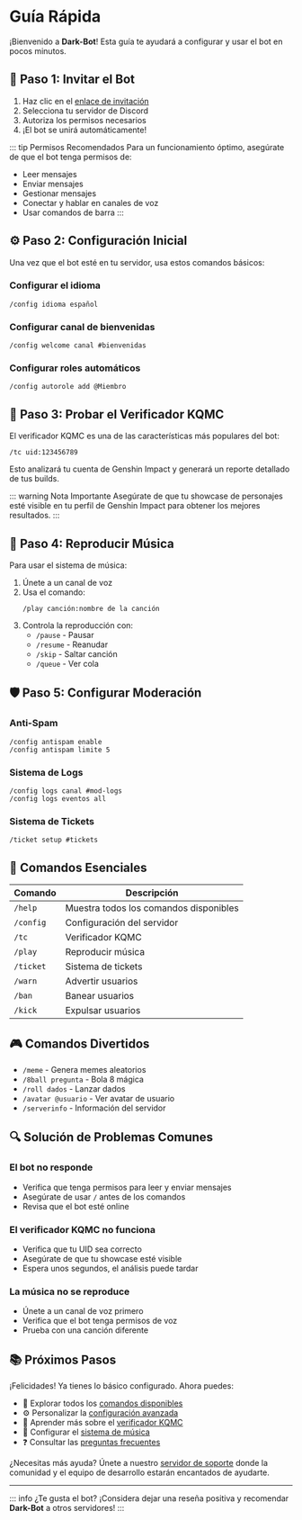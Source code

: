 # Guía Rápida

¡Bienvenido a **Dark-Bot**! Esta guía te ayudará a configurar y usar el bot en pocos minutos.

## 🚀 Paso 1: Invitar el Bot

1. Haz clic en el [enlace de invitación](/invite)
2. Selecciona tu servidor de Discord
3. Autoriza los permisos necesarios
4. ¡El bot se unirá automáticamente!

::: tip Permisos Recomendados
Para un funcionamiento óptimo, asegúrate de que el bot tenga permisos de:

- Leer mensajes
- Enviar mensajes
- Gestionar mensajes
- Conectar y hablar en canales de voz
- Usar comandos de barra
  :::

## ⚙️ Paso 2: Configuración Inicial

Una vez que el bot esté en tu servidor, usa estos comandos básicos:

### Configurar el idioma

```
/config idioma español
```

### Configurar canal de bienvenidas

```
/config welcome canal #bienvenidas
```

### Configurar roles automáticos

```
/config autorole add @Miembro
```

## 🔧 Paso 3: Probar el Verificador KQMC

El verificador KQMC es una de las características más populares del bot:

```
/tc uid:123456789
```

Esto analizará tu cuenta de Genshin Impact y generará un reporte detallado de tus builds.

::: warning Nota Importante
Asegúrate de que tu showcase de personajes esté visible en tu perfil de Genshin Impact para obtener los mejores resultados.
:::

## 🎵 Paso 4: Reproducir Música

Para usar el sistema de música:

1. Únete a un canal de voz
2. Usa el comando:
   ```
   /play canción:nombre de la canción
   ```
3. Controla la reproducción con:
   - `/pause` - Pausar
   - `/resume` - Reanudar
   - `/skip` - Saltar canción
   - `/queue` - Ver cola

## 🛡️ Paso 5: Configurar Moderación

### Anti-Spam

```
/config antispam enable
/config antispam limite 5
```

### Sistema de Logs

```
/config logs canal #mod-logs
/config logs eventos all
```

### Sistema de Tickets

```
/ticket setup #tickets
```

## 📖 Comandos Esenciales

| Comando   | Descripción                            |
| --------- | -------------------------------------- |
| `/help`   | Muestra todos los comandos disponibles |
| `/config` | Configuración del servidor             |
| `/tc`     | Verificador KQMC                       |
| `/play`   | Reproducir música                      |
| `/ticket` | Sistema de tickets                     |
| `/warn`   | Advertir usuarios                      |
| `/ban`    | Banear usuarios                        |
| `/kick`   | Expulsar usuarios                      |

## 🎮 Comandos Divertidos

- `/meme` - Genera memes aleatorios
- `/8ball pregunta` - Bola 8 mágica
- `/roll dados` - Lanzar dados
- `/avatar @usuario` - Ver avatar de usuario
- `/serverinfo` - Información del servidor

## 🔍 Solución de Problemas Comunes

### El bot no responde

- Verifica que tenga permisos para leer y enviar mensajes
- Asegúrate de usar `/` antes de los comandos
- Revisa que el bot esté online

### El verificador KQMC no funciona

- Verifica que tu UID sea correcto
- Asegúrate de que tu showcase esté visible
- Espera unos segundos, el análisis puede tardar

### La música no se reproduce

- Únete a un canal de voz primero
- Verifica que el bot tenga permisos de voz
- Prueba con una canción diferente

## 📚 Próximos Pasos

¡Felicidades! Ya tienes lo básico configurado. Ahora puedes:

- 📖 Explorar todos los [comandos disponibles](/commands/)
- ⚙️ Personalizar la [configuración avanzada](/config/)
- 🔧 Aprender más sobre el [verificador KQMC](/kqmc/)
- 🎵 Configurar el [sistema de música](/music/)
- ❓ Consultar las [preguntas frecuentes](/faq)

¿Necesitas más ayuda? Únete a nuestro [servidor de soporte](/support) donde la comunidad y el equipo de desarrollo estarán encantados de ayudarte.

---

::: info ¿Te gusta el bot?
¡Considera dejar una reseña positiva y recomendar **Dark-Bot** a otros servidores!
:::
